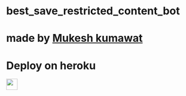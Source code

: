 # best_save_restricted_content_bot
# made by [Mukesh kumawat](https://telegram.me/mukesh_k_017) 

 
# Deploy on heroku


<a href="https://dashboard.heroku.com/new?template=https://github.com/ save_restricted_bot">
     <img height="30px" src="https://img.shields.io/badge/Deploy%20To%20Heroku-blueviolet?style=for-the-badge&logo=heroku">
  </a>
